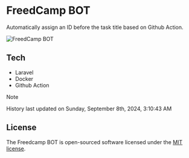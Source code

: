 # FreedCamp BOT

Automatically assign an ID before the task title based on Github Action.

![FreedCamp BOT](https://repository-images.githubusercontent.com/737932867/7d34798b-2680-471c-b089-a78a718d3d6a)

## Tech

- Laravel
- Docker
- Github Action

> [!NOTE]  
> History last updated on Sunday, September 8th, 2024, 3:10:43 AM

## License

The Freedcamp BOT is open-sourced software licensed under the [MIT license](https://opensource.org/licenses/MIT).
